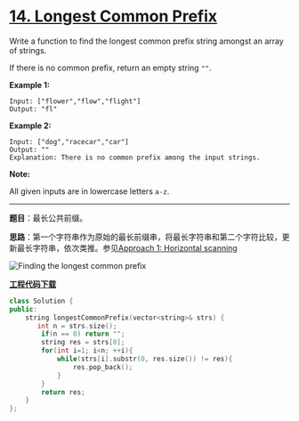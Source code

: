 # [14. Longest Common Prefix](https://leetcode.com/problems/longest-common-prefix/)

Write a function to find the longest common prefix string amongst an array of strings.

If there is no common prefix, return an empty string `""`.

**Example 1:**

```
Input: ["flower","flow","flight"]
Output: "fl"
```

**Example 2:**

```
Input: ["dog","racecar","car"]
Output: ""
Explanation: There is no common prefix among the input strings.
```

**Note:**

All given inputs are in lowercase letters `a-z`.

-----

**题目**：最长公共前缀。

**思路**：第一个字符串作为原始的最长前缀串，将最长字符串和第二个字符比较，更新最长字符串，依次类推。参见[Approach 1: Horizontal scanning](https://leetcode.com/problems/longest-common-prefix/solution/)

![Finding the longest common prefix](https://leetcode.com/media/original_images/14_basic.png)

[**工程代码下载**](https://github.com/shenkh/leetcode)

```cpp
class Solution {
public:
    string longestCommonPrefix(vector<string>& strs) {
       int n = strs.size();
        if(n == 0) return "";
        string res = strs[0];
        for(int i=1; i<n; ++i){
            while(strs[i].substr(0, res.size()) != res){
                res.pop_back();
            }
        }
        return res;
    }
};
```
